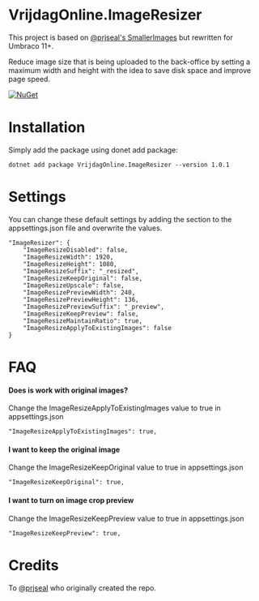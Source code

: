
# VrijdagOnline.ImageResizer

This project is based on [@prjseal's SmallerImages](https://www.github.com/prjseal/SmallerImages) but rewritten for Umbraco 11+. 

Reduce image size that is being uploaded to the back-office by setting a maximum width and height with the idea to save disk space and improve page speed.

[![NuGet](https://img.shields.io/nuget/dt/VrijdagOnline.ImageResizer?label=Downloads&color=green)](https://www.nuget.org/packages/VrijdagOnline.ImageResizer/)

# Installation
Simply add the package using donet add package:
```
dotnet add package VrijdagOnline.ImageResizer --version 1.0.1
```

# Settings
You can change these default settings by adding the section to the appsettings.json file and overwrite the values.

```
"ImageResizer": {
    "ImageResizeDisabled": false,
    "ImageResizeWidth": 1920,
    "ImageResizeHeight": 1080,
    "ImageResizeSuffix": "_resized",
    "ImageResizeKeepOriginal": false,
    "ImageResizeUpscale": false,
    "ImageResizePreviewWidth": 240,
    "ImageResizePreviewHeight": 136,
    "ImageResizePreviewSuffix": "_preview",
    "ImageResizeKeepPreview": false,
    "ImageResizeMaintainRatio": true,
    "ImageResizeApplyToExistingImages": false
}
```

# FAQ
#### Does is work with original images?
Change the ImageResizeApplyToExistingImages value to true in appsettings.json
```
"ImageResizeApplyToExistingImages": true,
```
#### I want to keep the original image
Change the ImageResizeKeepOriginal value to true in appsettings.json
```
"ImageResizeKeepOriginal": true,
```
#### I want to turn on image crop preview
Change the ImageResizeKeepPreview value to true in appsettings.json
```
"ImageResizeKeepPreview": true,
```
# Credits
To [@prjseal](https://www.github.com/prjsea) who originally created the repo.
